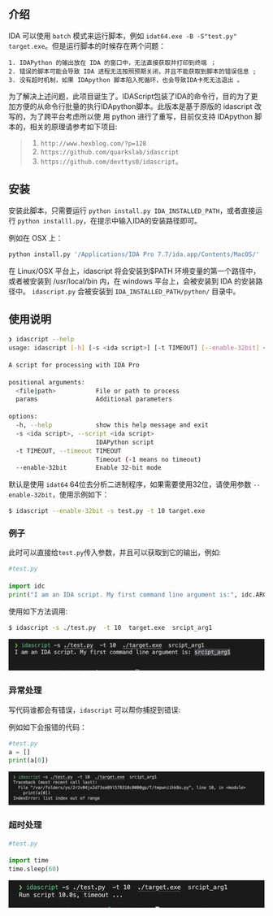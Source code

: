 ## 介绍
IDA 可以使用 `batch` 模式来运行脚本，例如 `idat64.exe -B -S"test.py" target.exe`。但是运行脚本的时候存在两个问题：
	
	1. IDAPython 的输出放在 IDA 的窗口中，无法直接获取并打印到终端 ；
	2. 错误的脚本可能会导致 IDA 进程无法按照预期关闭，并且不能获取到脚本的错误信息 ;
	3. 没有超时机制，如果 IDApython 脚本陷入死循环，也会导致IDA卡死无法退出 。

为了解决上述问题，此项目诞生了。IDAScript包装了IDA的命令行，目的为了更加方便的从命令行批量的执行IDApython脚本。此版本是基于原版的 idascript 改写的，为了跨平台考虑所以使
用 python 进行了重写，目前仅支持 IDApython 脚本的，相关的原理请参考如下项目:


> 1. `http://www.hexblog.com/?p=128`
> 2. `https://github.com/quarkslab/idascript`
> 3. `https://github.com/devttys0/idascript`。

## 安装

安装此脚本，只需要运行 `python install.py IDA_INSTALLED_PATH`，或者直接运行 `python installl.py`，在提示中输入IDA的安装路径即可。

例如在 OSX 上：

```bash
python install.py '/Applications/IDA Pro 7.7/ida.app/Contents/MacOS/'
```

在 Linux/OSX 平台上，idascript 将会安装到$PATH 环境变量的第一个路径中，或者被安装到 /usr/local/bin 内，在 windows 平台上，会被安装到 IDA 的安装路径中。
`idascript.py` 会被安装到  `IDA_INSTALLED_PATH/python/` 目录中。

## 使用说明


```bash
❯ idascript --help
usage: idascript [-h] [-s <ida script>] [-t TIMEOUT] [--enable-32bit] <file|path> ...

A script for processing with IDA Pro

positional arguments:
  <file|path>           File or path to process
  params                Additional parameters

options:
  -h, --help            show this help message and exit
  -s <ida script>, --script <ida script>
                        IDAPython script
  -t TIMEOUT, --timeout TIMEOUT
                        Timeout (-1 means no timeout)
  --enable-32bit        Enable 32-bit mode
```

默认是使用 `idat64` 64位去分析二进制程序，如果需要使用32位，请使用参数 `--enable-32bit`，使用示例如下：

```bash
$ idascript --enable-32bit -s test.py -t 10 target.exe 
```

### 例子

此时可以直接给`test.py`传入参数，并且可以获取到它的输出，例如:

```python
#test.py 

import idc
print("I am an IDA script. My first command line argument is:", idc.ARGV[1])
```

使用如下方法调用:

```bash
$ idascript -s ./test.py  -t 10  target.exe  srcipt_arg1
```

![](./img/sucess.png)

### 异常处理

写代码谁都会有错误，`idascript` 可以帮你捕捉到错误:

例如如下会报错的代码：

```python
#test.py 
a = []
print(a[0])
```

![except](./img/except.png)

### 超时处理


```python
#test.py

import time
time.sleep(60)
```

![alt text](./img/timeout.png)

